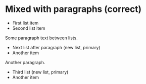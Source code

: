 # Mixed with paragraphs (correct)

- First list item
- Second list item

Some paragraph text between lists.

- Next list after paragraph (new list, primary)
- Another item

Another paragraph.

- Third list (new list, primary)
- Another item
